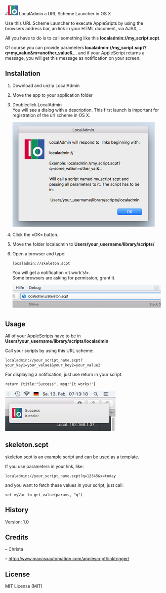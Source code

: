 #![LocalAdmin Icon](doc_images/icon_32x32.png) LocalAdmin a URL Scheme Launcher in OS X

Use this URL Scheme Launcher to execute AppleSripts by using the browsers address bar, an link in your HTML document, via AJAX, …

All you have to do is to call something like this **localadmin://my_script.scpt**.

Of course you can provide parameters **localadmin://my_script.scpt?q=my_value&m=another_value&…** and if your AppleScript returns a message, you will get this message as notification on your screen.

## Installation

1. Download and unzip LocalAdmin

2. Move the app to your application folder

3. Doubleclick LocalAdmin  
   You will see a dialog with a description. This first launch is important for registration of the url scheme in OS X.  
   
   ![LocalAdmin dialog](doc_images/localadmin_app.png)  
   
4. Click the «OK» button.

5. Move the folder localadmin to **Users/your_username/library/scripts/**

6. Open a browser and type:
  
   ```
   localadmin://skeleton.scpt
   ```
   You will get a notification «It work's!».  
   Some browsers are asking for permission, grant it.
   
   ![LocalAdmin browser](doc_images/localadmin_browser.png)

## Usage

All of your AppleScripts have to be in **Users/your_username/library/scripts/localadmin**

Call your scripts by using this URL scheme:

```
localadmin://your_script_name.scpt?your_key1=your_value1&your_key2=your_value2
```

For displaying a notification, just use return in your script:

```
return {title:"Success", msg:"It works!"}
```

 ![LocalAdmin notification](doc_images/localadmin_notification.png)
 
## skeleton.scpt

skeleton.scpt is an example script and can be used as a template.

If you use parameters in your link, like:

```
localadmin://your_script_name.scpt?q=12345&x=today
```

and you want to fetch these values in your script, just call:

```
set myVar to get_value(params, "q")
```


## History

Version: 1.0

## Credits

– Christa

– http://www.macosxautomation.com/applescript/linktrigger/

## License

MIT License (MIT)